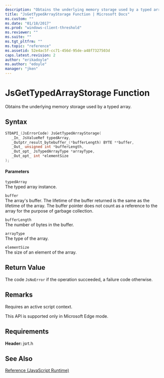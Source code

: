 ```yaml
---
description: "Obtains the underlying memory storage used by a typed array."
title: "JsGetTypedArrayStorage Function | Microsoft Docs"
ms.custom: ""
ms.date: "01/18/2017"
ms.prod: "windows-client-threshold"
ms.reviewer: ""
ms.suite: ""
ms.tgt_pltfrm: ""
ms.topic: "reference"
ms.assetid: 52e4ac5f-cc71-456d-95de-a48f7327503d
caps.latest.revision: 2
author: "erikadoyle"
ms.author: "edoyle"
manager: "jken"
---
```

# JsGetTypedArrayStorage Function
Obtains the underlying memory storage used by a typed array.  
  
## Syntax  
  
```cpp  
STDAPI_(JsErrorCode) JsGetTypedArrayStorage(  
   _In_ JsValueRef typedArray,  
   _Outptr_result_bytebuffer_(*bufferLength) BYTE **buffer,  
   _Out_ unsigned int *bufferLength,  
   _Out_opt_ JsTypedArrayType *arrayType,  
   _Out_opt_ int *elementSize  
);  
```  
  
#### Parameters  
 `typedArray`  
 The typed array instance.  
  
 `buffer`  
 The array's buffer. The lifetime of the buffer returned is the same as the lifetime of the array. The buffer pointer does not count as a reference to the array for the purpose of garbage collection.  
  
 `bufferLength`  
 The number of bytes in the buffer.  
  
 `arrayType`  
 The type of the array.  
  
 `elementSize`  
 The size of an element of the array.  
  
## Return Value  
 The code `JsNoError` if the operation succeeded, a failure code otherwise.  
  
## Remarks  
 Requires an active script context.  
  
 This API is supported only in Microsoft Edge mode.  
  
## Requirements  
 **Header:** jsrt.h  
  
## See Also  
 [Reference (JavaScript Runtime)](../chakra-hosting/reference-javascript-runtime.md)